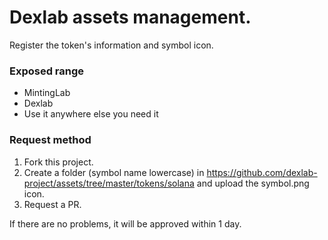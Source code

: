 # Dexlab assets management.
Register the token's information and symbol icon.

### Exposed range
- MintingLab
- Dexlab
- Use it anywhere else you need it

### Request method
1. Fork this project.
2. Create a folder (symbol name lowercase) in https://github.com/dexlab-project/assets/tree/master/tokens/solana and upload the symbol.png icon.
3. Request a PR.

If there are no problems, it will be approved within 1 day.
